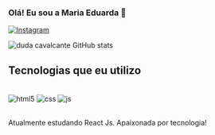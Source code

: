 ### Olá! Eu sou a Maria Eduarda 👋
[![Instagram](https://img.shields.io/badge/Instagram-E4405F?style=for-the-badge&logo=isntagram&logoColor=white)](https://instagram.com/_m.eduardaaa)

![duda cavalcante GitHub stats](https://github-readme-stats.vercel.app/api?username=duda-cavalcante&show_icons=true&theme=radical)

## Tecnologias que eu utilizo

<div style="display: inline_block"><br/>
<img align="center" alt="html5" src="https://img.shields.io/badge/CSS3-1572B6?style=for-the-badge&logo=css3&logoColor=white" />
<img align="center" alt="css" src="https://img.shields.io/badge/HTML5-E34F26?style=for-the-badge&logo=html5&logoColor=white" />
<img align="center" alt="js" src="https://img.shields.io/badge/JavaScript-F7DF1E?style=for-the-badge&logo=javascript&logoColor=white" />
</div> <br/>

Atualmente estudando React Js. Apaixonada por tecnologia!













